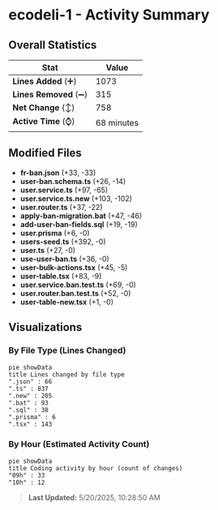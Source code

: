 # ecodeli-1 - Activity Summary 

## Overall Statistics

| Stat                   | Value                                                             |
| ---------------------- | ----------------------------------------------------------------- |
| **Lines Added** (➕)   | 1073                                          |
| **Lines Removed** (➖) | 315                                        |
| **Net Change** (↕)    | 758                |
| **Active Time** (⌚)   | 68 minutes |


## Modified Files
- **fr-ban.json** (+33, -33)
- **user-ban.schema.ts** (+26, -14)
- **user.service.ts** (+97, -65)
- **user.service.ts.new** (+103, -102)
- **user.router.ts** (+37, -22)
- **apply-ban-migration.bat** (+47, -46)
- **add-user-ban-fields.sql** (+19, -19)
- **user.prisma** (+6, -0)
- **users-seed.ts** (+392, -0)
- **user.ts** (+27, -0)
- **use-user-ban.ts** (+36, -0)
- **user-bulk-actions.tsx** (+45, -5)
- **user-table.tsx** (+83, -9)
- **user.service.ban.test.ts** (+69, -0)
- **user.router.ban.test.ts** (+52, -0)
- **user-table-new.tsx** (+1, -0)

## Visualizations

### By File Type (Lines Changed)

```mermaid
pie showData
title Lines changed by file type
".json" : 66
".ts" : 837
".new" : 205
".bat" : 93
".sql" : 38
".prisma" : 6
".tsx" : 143
```

### By Hour (Estimated Activity Count)

```mermaid
pie showData
title Coding activity by hour (count of changes)
"09h" : 33
"10h" : 12
```


> **Last Updated:** 5/20/2025, 10:28:50 AM